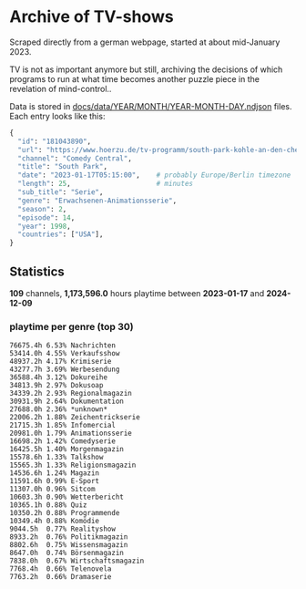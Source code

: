 # Archive of TV-shows

Scraped directly from a german webpage, started at about mid-January 2023.

TV is not as important anymore but still, archiving the decisions of which programs to run at what time
becomes another puzzle piece in the revelation of mind-control.. 

Data is stored in [docs/data/YEAR/MONTH/YEAR-MONTH-DAY.ndjson](docs/data/) files. 
Each entry looks like this:

```python
{
  "id": "181043890", 
  "url": "https://www.hoerzu.de/tv-programm/south-park-kohle-an-den-chefkoch/bid_181043890/", 
  "channel": "Comedy Central", 
  "title": "South Park", 
  "date": "2023-01-17T05:15:00",    # probably Europe/Berlin timezone 
  "length": 25,                     # minutes 
  "sub_title": "Serie", 
  "genre": "Erwachsenen-Animationsserie", 
  "season": 2, 
  "episode": 14, 
  "year": 1998, 
  "countries": ["USA"],
}
```

## Statistics

**109** channels, **1,173,596.0** hours playtime between **2023-01-17** and **2024-12-09**


### playtime per genre (top 30)

    76675.4h 6.53% Nachrichten
    53414.0h 4.55% Verkaufsshow
    48937.2h 4.17% Krimiserie
    43277.7h 3.69% Werbesendung
    36588.4h 3.12% Dokureihe
    34813.9h 2.97% Dokusoap
    34339.2h 2.93% Regionalmagazin
    30931.9h 2.64% Dokumentation
    27688.0h 2.36% *unknown*
    22006.2h 1.88% Zeichentrickserie
    21715.3h 1.85% Infomercial
    20981.0h 1.79% Animationsserie
    16698.2h 1.42% Comedyserie
    16425.5h 1.40% Morgenmagazin
    15578.6h 1.33% Talkshow
    15565.3h 1.33% Religionsmagazin
    14536.6h 1.24% Magazin
    11591.6h 0.99% E-Sport
    11307.0h 0.96% Sitcom
    10603.3h 0.90% Wetterbericht
    10365.1h 0.88% Quiz
    10350.2h 0.88% Programmende
    10349.4h 0.88% Komödie
    9044.5h  0.77% Realityshow
    8933.2h  0.76% Politikmagazin
    8802.6h  0.75% Wissensmagazin
    8647.0h  0.74% Börsenmagazin
    7838.0h  0.67% Wirtschaftsmagazin
    7768.4h  0.66% Telenovela
    7763.2h  0.66% Dramaserie

